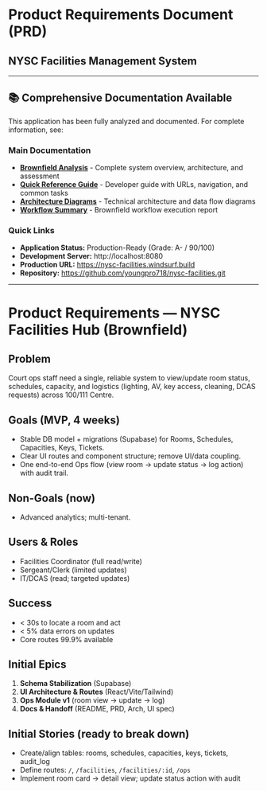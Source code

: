 # Product Requirements Document (PRD)

## NYSC Facilities Management System

---

## 📚 Comprehensive Documentation Available

This application has been fully analyzed and documented. For complete information, see:

### **Main Documentation**
- **[Brownfield Analysis](./BROWNFIELD_ANALYSIS.md)** - Complete system overview, architecture, and assessment
- **[Quick Reference Guide](./QUICK_REFERENCE.md)** - Developer guide with URLs, navigation, and common tasks
- **[Architecture Diagrams](./ARCHITECTURE_DIAGRAM.md)** - Technical architecture and data flow diagrams
- **[Workflow Summary](./WORKFLOW_SUMMARY.md)** - Brownfield workflow execution report

### **Quick Links**
- **Application Status:** Production-Ready (Grade: A- / 90/100)
- **Development Server:** http://localhost:8080
- **Production URL:** https://nysc-facilities.windsurf.build
- **Repository:** https://github.com/youngpro718/nysc-facilities.git

---
# Product Requirements — NYSC Facilities Hub (Brownfield)

## Problem
Court ops staff need a single, reliable system to view/update room status, schedules, capacity, and logistics (lighting, AV, key access, cleaning, DCAS requests) across 100/111 Centre.

## Goals (MVP, 4 weeks)
- Stable DB model + migrations (Supabase) for Rooms, Schedules, Capacities, Keys, Tickets.
- Clear UI routes and component structure; remove UI/data coupling.
- One end-to-end Ops flow (view room → update status → log action) with audit trail.

## Non-Goals (now)
- Advanced analytics; multi-tenant.

## Users & Roles
- Facilities Coordinator (full read/write)
- Sergeant/Clerk (limited updates)
- IT/DCAS (read; targeted updates)

## Success
- < 30s to locate a room and act
- < 5% data errors on updates
- Core routes 99.9% available

## Initial Epics
1. **Schema Stabilization** (Supabase)  
2. **UI Architecture & Routes** (React/Vite/Tailwind)  
3. **Ops Module v1** (room view → update → log)  
4. **Docs & Handoff** (README, PRD, Arch, UI spec)

## Initial Stories (ready to break down)
- Create/align tables: rooms, schedules, capacities, keys, tickets, audit_log
- Define routes: `/`, `/facilities`, `/facilities/:id`, `/ops`
- Implement room card → detail view; update status action with audit
